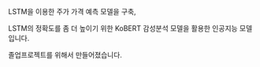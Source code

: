 LSTM을 이용한 주가 가격 예측 모델을 구축,

LSTM의 정확도를 좀 더 높이기 위한 KoBERT 감성분석 모델을 활용한 인공지능 모델입니다.

졸업프로젝트를 위해서 만들어졌습니다.
